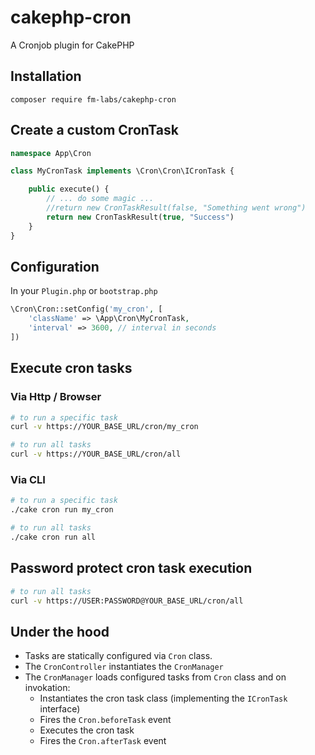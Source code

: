 # cakephp-cron

A Cronjob plugin for CakePHP


## Installation


    composer require fm-labs/cakephp-cron



## Create a custom CronTask


```php
namespace App\Cron

class MyCronTask implements \Cron\Cron\ICronTask {

    public execute() {
        // ... do some magic ...
        //return new CronTaskResult(false, "Something went wrong")
        return new CronTaskResult(true, "Success")
    }
}
```


## Configuration

In your `Plugin.php` or `bootstrap.php`

```php
\Cron\Cron::setConfig('my_cron', [
    'className' => \App\Cron\MyCronTask,
    'interval' => 3600, // interval in seconds
])
```


## Execute cron tasks

### Via Http / Browser

```bash
# to run a specific task
curl -v https://YOUR_BASE_URL/cron/my_cron

# to run all tasks 
curl -v https://YOUR_BASE_URL/cron/all
```

### Via CLI

```bash
# to run a specific task
./cake cron run my_cron

# to run all tasks
./cake cron run all
```

## Password protect cron task execution 

```bash
# to run all tasks 
curl -v https://USER:PASSWORD@YOUR_BASE_URL/cron/all
```



## Under the hood

- Tasks are statically configured via `Cron` class.
- The `CronController` instantiates the `CronManager`
- The `CronManager` loads configured tasks from `Cron` class and on invokation:
  - Instantiates the cron task class (implementing the `ICronTask` interface)
  - Fires the `Cron.beforeTask` event
  - Executes the cron task
  - Fires the `Cron.afterTask` event

